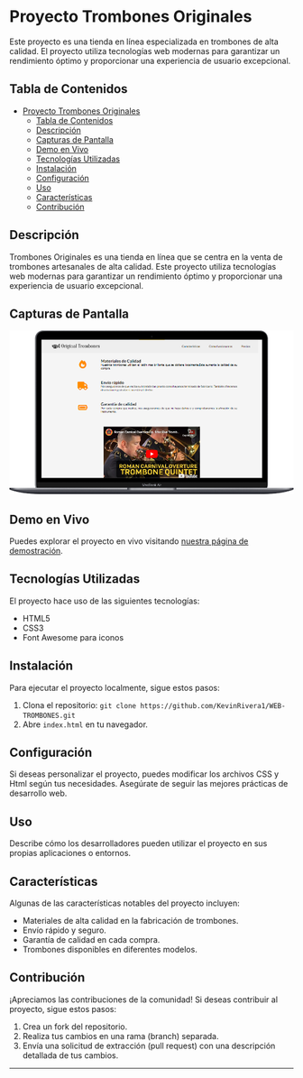 # Proyecto Trombones Originales

Este proyecto es una tienda en línea especializada en trombones de alta calidad. El proyecto utiliza tecnologías web modernas para garantizar un rendimiento óptimo y proporcionar una experiencia de usuario excepcional.

## Tabla de Contenidos

- [Proyecto Trombones Originales](#proyecto-trombones-originales)
  - [Tabla de Contenidos](#tabla-de-contenidos)
  - [Descripción](#descripción)
  - [Capturas de Pantalla](#capturas-de-pantalla)
  - [Demo en Vivo](#demo-en-vivo)
  - [Tecnologías Utilizadas](#tecnologías-utilizadas)
  - [Instalación](#instalación)
  - [Configuración](#configuración)
  - [Uso](#uso)
  - [Características](#características)
  - [Contribución](#contribución)

## Descripción

Trombones Originales es una tienda en línea que se centra en la venta de trombones artesanales de alta calidad. Este proyecto utiliza tecnologías web modernas para garantizar un rendimiento óptimo y proporcionar una experiencia de usuario excepcional.

## Capturas de Pantalla

<div align="center">
    <img src="./img/CAP-WEB.png" alt="Trombones imagen">
</div>

## Demo en Vivo

Puedes explorar el proyecto en vivo visitando [nuestra página de demostración](#).

## Tecnologías Utilizadas

El proyecto hace uso de las siguientes tecnologías:

- HTML5
- CSS3
- Font Awesome para iconos

## Instalación

Para ejecutar el proyecto localmente, sigue estos pasos:

1. Clona el repositorio: `git clone https://github.com/KevinRivera1/WEB-TROMBONES.git`
2. Abre `index.html` en tu navegador.

## Configuración

Si deseas personalizar el proyecto, puedes modificar los archivos CSS y Html según tus necesidades. Asegúrate de seguir las mejores prácticas de desarrollo web.

## Uso

Describe cómo los desarrolladores pueden utilizar el proyecto en sus propias aplicaciones o entornos.

## Características

Algunas de las características notables del proyecto incluyen:

- Materiales de alta calidad en la fabricación de trombones.
- Envío rápido y seguro.
- Garantía de calidad en cada compra.
- Trombones disponibles en diferentes modelos.

## Contribución

¡Apreciamos las contribuciones de la comunidad! Si deseas contribuir al proyecto, sigue estos pasos:

1. Crea un fork del repositorio.
2. Realiza tus cambios en una rama (branch) separada.
3. Envía una solicitud de extracción (pull request) con una descripción detallada de tus cambios.

---
